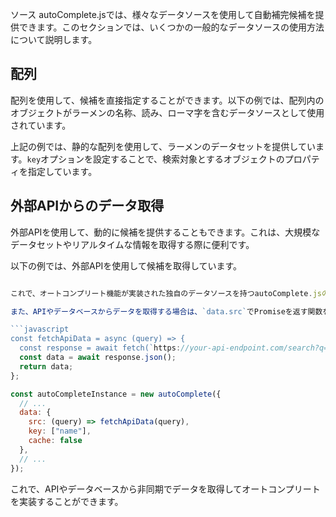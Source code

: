 ソース
autoComplete.jsでは、様々なデータソースを使用して自動補完候補を提供できます。このセクションでは、いくつかの一般的なデータソースの使用方法について説明します。

## 配列
配列を使用して、候補を直接指定することができます。以下の例では、配列内のオブジェクトがラーメンの名称、読み、ローマ字を含むデータソースとして使用されています。


上記の例では、静的な配列を使用して、ラーメンのデータセットを提供しています。`key`オプションを設定することで、検索対象とするオブジェクトのプロパティを指定しています。

## 外部APIからのデータ取得

外部APIを使用して、動的に候補を提供することもできます。これは、大規模なデータセットやリアルタイムな情報を取得する際に便利です。

以下の例では、外部APIを使用して候補を取得しています。

```javascript

これで、オートコンプリート機能が実装された独自のデータソースを持つautoComplete.jsのチュートリアルが完成です。上記のコードを使用して、独自のデータソースに応じたオートコンプリート機能を実装できます。

また、APIやデータベースからデータを取得する場合は、`data.src`でPromiseを返す関数を指定し、非同期でデータを取得することができます。

```javascript
const fetchApiData = async (query) => {
  const response = await fetch(`https://your-api-endpoint.com/search?q=${query}`);
  const data = await response.json();
  return data;
};

const autoCompleteInstance = new autoComplete({
  // ...
  data: {
    src: (query) => fetchApiData(query),
    key: ["name"],
    cache: false
  },
  // ...
});
```

これで、APIやデータベースから非同期でデータを取得してオートコンプリートを実装することができます。